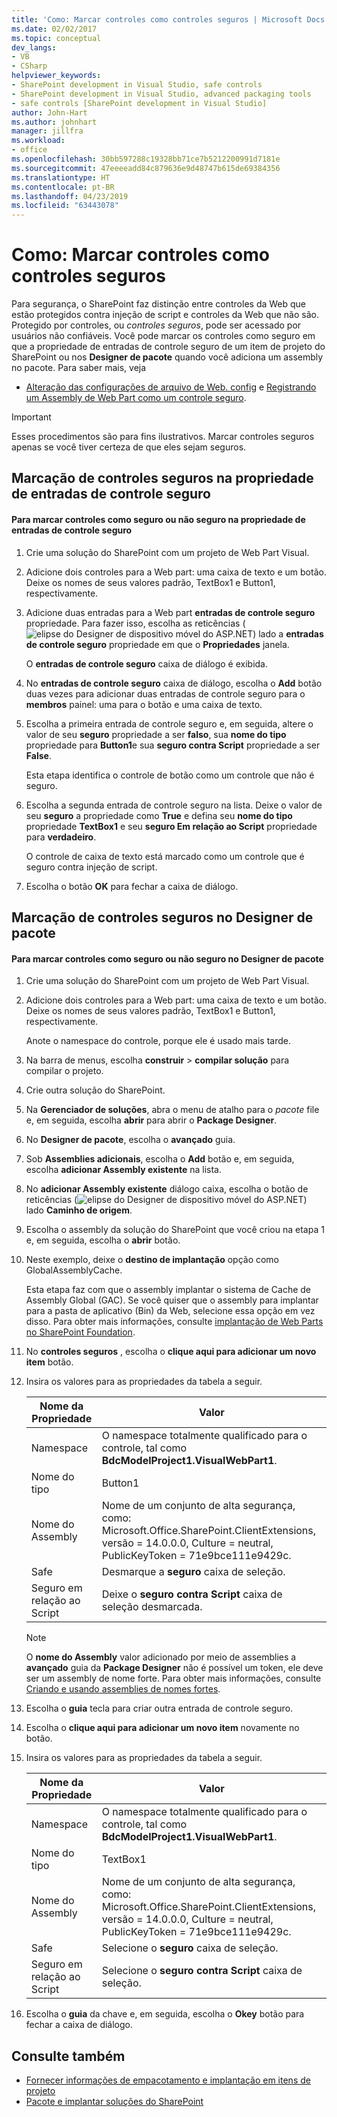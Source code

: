 ```yaml
---
title: 'Como: Marcar controles como controles seguros | Microsoft Docs'
ms.date: 02/02/2017
ms.topic: conceptual
dev_langs:
- VB
- CSharp
helpviewer_keywords:
- SharePoint development in Visual Studio, safe controls
- SharePoint development in Visual Studio, advanced packaging tools
- safe controls [SharePoint development in Visual Studio]
author: John-Hart
ms.author: johnhart
manager: jillfra
ms.workload:
- office
ms.openlocfilehash: 30bb597288c19328bb71ce7b5212200991d7181e
ms.sourcegitcommit: 47eeeeadd84c879636e9d48747b615de69384356
ms.translationtype: HT
ms.contentlocale: pt-BR
ms.lasthandoff: 04/23/2019
ms.locfileid: "63443078"
---
```

# <a name="how-to-mark-controls-as-safe-controls"></a>Como: Marcar controles como controles seguros
  Para segurança, o SharePoint faz distinção entre controles da Web que estão protegidos contra injeção de script e controles da Web que não são. Protegido por controles, ou *controles seguros*, pode ser acessado por usuários não confiáveis. Você pode marcar os controles como seguro em que a propriedade de entradas de controle seguro de um item de projeto do SharePoint ou nos **Designer de pacote** quando você adiciona um assembly no pacote. Para saber mais, veja

- [Alteração das configurações de arquivo de Web. config](http://go.microsoft.com/fwlink/?LinkId=178965) e [Registrando um Assembly de Web Part como um controle seguro](http://go.microsoft.com/fwlink/?LinkId=171013).

> [!IMPORTANT]
> Esses procedimentos são para fins ilustrativos. Marcar controles seguros apenas se você tiver certeza de que eles sejam seguros.

## <a name="marking-safe-controls-in-the-safe-control-entries-property"></a>Marcação de controles seguros na propriedade de entradas de controle seguro

#### <a name="to-mark-controls-as-safe-or-unsafe-in-the-safe-control-entries-property"></a>Para marcar controles como seguro ou não seguro na propriedade de entradas de controle seguro

1. Crie uma solução do SharePoint com um projeto de Web Part Visual.

2. Adicione dois controles para a Web part: uma caixa de texto e um botão. Deixe os nomes de seus valores padrão, TextBox1 e Button1, respectivamente.

3. Adicione duas entradas para a Web part **entradas de controle seguro** propriedade. Para fazer isso, escolha as reticências (![elipse do Designer de dispositivo móvel do ASP.NET](../sharepoint/media/mwellipsis.gif "elipse do Designer de dispositivo móvel do ASP.NET")) lado a **entradas de controle seguro** propriedade em que o  **Propriedades** janela.

     O **entradas de controle seguro** caixa de diálogo é exibida.

4. No **entradas de controle seguro** caixa de diálogo, escolha o **Add** botão duas vezes para adicionar duas entradas de controle seguro para o **membros** painel: uma para o botão e uma caixa de texto.

5. Escolha a primeira entrada de controle seguro e, em seguida, altere o valor de seu **seguro** propriedade a ser **falso**, sua **nome do tipo** propriedade para **Button1**e sua **seguro contra Script** propriedade a ser **False**.

     Esta etapa identifica o controle de botão como um controle que não é seguro.

6. Escolha a segunda entrada de controle seguro na lista. Deixe o valor de seu **seguro** a propriedade como **True** e defina seu **nome do tipo** propriedade **TextBox1** e seu **seguro Em relação ao Script** propriedade para **verdadeiro**.

     O controle de caixa de texto está marcado como um controle que é seguro contra injeção de script.

7. Escolha o botão **OK** para fechar a caixa de diálogo.

## <a name="marking-safe-controls-in-the-package-designer"></a>Marcação de controles seguros no Designer de pacote

#### <a name="to-mark-controls-as-safe-or-unsafe-in-the-package-designer"></a>Para marcar controles como seguro ou não seguro no Designer de pacote

1. Crie uma solução do SharePoint com um projeto de Web Part Visual.

2. Adicione dois controles para a Web part: uma caixa de texto e um botão. Deixe os nomes de seus valores padrão, TextBox1 e Button1, respectivamente.

     Anote o namespace do controle, porque ele é usado mais tarde.

3. Na barra de menus, escolha **construir** > **compilar solução** para compilar o projeto.

4. Crie outra solução do SharePoint.

5. Na **Gerenciador de soluções**, abra o menu de atalho para o *pacote* file e, em seguida, escolha **abrir** para abrir o **Package Designer**.

6. No **Designer de pacote**, escolha o **avançado** guia.

7. Sob **Assemblies adicionais**, escolha o **Add** botão e, em seguida, escolha **adicionar Assembly existente** na lista.

8. No **adicionar Assembly existente** diálogo caixa, escolha o botão de reticências (![elipse do Designer de dispositivo móvel do ASP.NET](../sharepoint/media/mwellipsis.gif "elipse do Designer de dispositivo móvel do ASP.NET")) lado  **Caminho de origem**.

9. Escolha o assembly da solução do SharePoint que você criou na etapa 1 e, em seguida, escolha o **abrir** botão.

10. Neste exemplo, deixe o **destino de implantação** opção como GlobalAssemblyCache.

     Esta etapa faz com que o assembly implantar o sistema de Cache de Assembly Global (GAC). Se você quiser que o assembly para implantar para a pasta de aplicativo (Bin) da Web, selecione essa opção em vez disso. Para obter mais informações, consulte [implantação de Web Parts no SharePoint Foundation](http://go.microsoft.com/fwlink/?LinkId=177509).

11. No **controles seguros** , escolha o **clique aqui para adicionar um novo item** botão.

12. Insira os valores para as propriedades da tabela a seguir.

    |Nome da Propriedade|Valor|
    |-------------------|-----------|
    |Namespace|O namespace totalmente qualificado para o controle, tal como **BdcModelProject1.VisualWebPart1**.|
    |Nome do tipo|Button1|
    |Nome do Assembly|Nome de um conjunto de alta segurança, como: Microsoft.Office.SharePoint.ClientExtensions, versão = 14.0.0.0, Culture = neutral, PublicKeyToken = 71e9bce111e9429c.|
    |Safe|Desmarque a **seguro** caixa de seleção.|
    |Seguro em relação ao Script|Deixe o **seguro contra Script** caixa de seleção desmarcada.|

    > [!NOTE]
    > O **nome do Assembly** valor adicionado por meio de assemblies a **avançado** guia da **Package Designer** não é possível um token, ele deve ser um assembly de nome forte. Para obter mais informações, consulte [Criando e usando assemblies de nomes fortes](http://go.microsoft.com/fwlink/?LinkId=177513).

13. Escolha o **guia** tecla para criar outra entrada de controle seguro.

14. Escolha o **clique aqui para adicionar um novo item** novamente no botão.

15. Insira os valores para as propriedades da tabela a seguir.

    |Nome da Propriedade|Valor|
    |-------------------|-----------|
    |Namespace|O namespace totalmente qualificado para o controle, tal como **BdcModelProject1.VisualWebPart1**.|
    |Nome do tipo|TextBox1|
    |Nome do Assembly|Nome de um conjunto de alta segurança, como: Microsoft.Office.SharePoint.ClientExtensions, versão = 14.0.0.0, Culture = neutral, PublicKeyToken = 71e9bce111e9429c.|
    |Safe|Selecione o **seguro** caixa de seleção.|
    |Seguro em relação ao Script|Selecione o **seguro contra Script** caixa de seleção.|

16. Escolha o **guia** da chave e, em seguida, escolha o **Okey** botão para fechar a caixa de diálogo.

## <a name="see-also"></a>Consulte também
- [Fornecer informações de empacotamento e implantação em itens de projeto](../sharepoint/providing-packaging-and-deployment-information-in-project-items.md)
- [Pacote e implantar soluções do SharePoint](../sharepoint/packaging-and-deploying-sharepoint-solutions.md)
